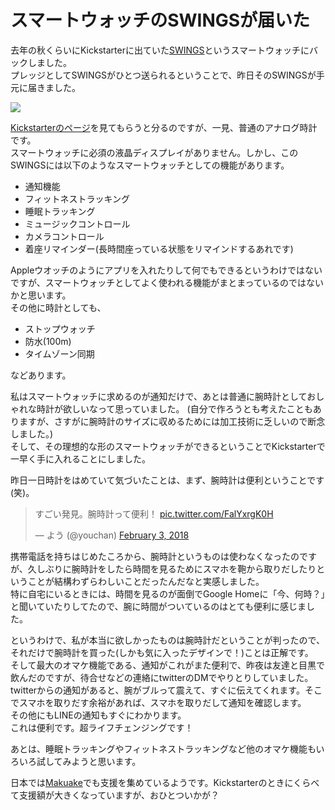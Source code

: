 # スマートウォッチのSWINGSが届いた

去年の秋くらいにKickstarterに出ていた[SWINGS](https://www.kickstarter.com/projects/858167610/swings-worlds-first-smartwatch-with-2-year-battery)というスマートウォッチにバックしました。  
プレッジとしてSWINGSがひとつ送られるということで、昨日そのSWINGSが手元に届きました。

![](/assets/swings.jpg)

[Kickstarterのページ](https://www.kickstarter.com/projects/858167610/swings-worlds-first-smartwatch-with-2-year-battery)を見てもらうと分るのですが、一見、普通のアナログ時計です。  
スマートウォッチに必須の液晶ディスプレイがありません。しかし、このSWINGSには以下のようなスマートウォッチとしての機能があります。

* 通知機能
* フィットネストラッキング
* 睡眠トラッキング
* ミュージックコントロール
* カメラコントロール
* 着座リマインダー(長時間座っている状態をリマインドするあれです)

Appleウオッチのようにアプリを入れたりして何でもできるというわけではないですが、スマートウォッチとしてよく使われる機能がまとまっているのではないかと思います。  
その他に時計としても、

* ストップウォッチ
* 防水(100m)
* タイムゾーン同期

などあります。

私はスマートウォッチに求めるのが通知だけで、あとは普通に腕時計としておしゃれな時計が欲しいなって思っていました。
(自分で作ろうとも考えたこともありますが、さすがに腕時計のサイズに収めるためには加工技術に乏しいので断念しました。)  
そして、その理想的な形のスマートウォッチができるということでKickstarterで一早く手に入れることにしました。

昨日一日時計をはめていて気づいたことは、まず、腕時計は便利ということです(笑)。

<blockquote class="twitter-tweet" data-lang="en"><p lang="ja" dir="ltr">すごい発見。腕時計って便利！ <a href="https://t.co/FalYxrgK0H">pic.twitter.com/FalYxrgK0H</a></p>&mdash; よう (@youchan) <a href="https://twitter.com/youchan/status/959678025116692480?ref_src=twsrc%5Etfw">February 3, 2018</a></blockquote>
<script async src="https://platform.twitter.com/widgets.js" charset="utf-8"></script>

携帯電話を持ちはじめたころから、腕時計というものは使わなくなったのですが、久しぶりに腕時計をしたら時間を見るためにスマホを鞄から取りだしたりということが結構わずらわしいことだったんだなと実感しました。  
特に自宅にいるときには、時間を見るのが面倒でGoogle Homeに「今、何時？」と聞いていたりしてたので、腕に時間がついているのはとても便利に感じました。

というわけで、私が本当に欲しかったものは腕時計だということが判ったので、それだけで腕時計を買った(しかも気に入ったデザインで！)ことは正解です。  
そして最大のオマケ機能である、通知がこれがまた便利で、昨夜は友達と目黒で飲んだのですが、待合せなどの連絡にtwitterのDMでやりとりしていました。  
twitterからの通知があると、腕がブルって震えて、すぐに伝えてくれます。そこでスマホを取りだす余裕があれば、スマホを取りだして通知を確認します。  
その他にもLINEの通知もすぐにわかります。  
これは便利です。超ライフチェンジングです！

あとは、睡眠トラッキングやフィットネストラッキングなど他のオマケ機能もいろいろ試してみようと思います。

日本では[Makuake](https://www.makuake.com/project/swings/)でも支援を集めているようです。Kickstarterのときにくらべて支援額が大きくなっていますが、おひとついかが？

